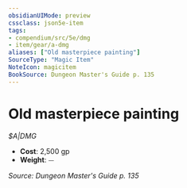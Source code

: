 ```yaml
---
obsidianUIMode: preview
cssclass: json5e-item
tags:
- compendium/src/5e/dmg
- item/gear/a-dmg
aliases: ["Old masterpiece painting"]
SourceType: "Magic Item"
NoteIcon: magicitem
BookSource: Dungeon Master's Guide p. 135
---
```

# Old masterpiece painting
*$A|DMG*  

- **Cost**: 2,500 gp
- **Weight**: ⏤

*Source: Dungeon Master's Guide p. 135*